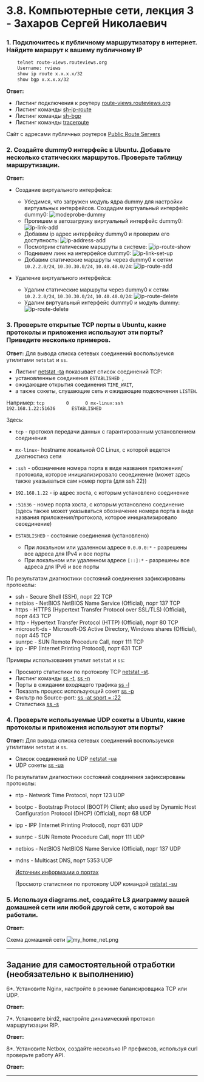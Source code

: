 # 3.8. Компьютерные сети, лекция 3 - Захаров Сергей Николаевич

### 1. Подключитесь к публичному маршрутизатору в интернет. Найдите маршрут к вашему публичному IP

```bash
    telnet route-views.routeviews.org
    Username: rviews
    show ip route x.x.x.x/32
    show bgp x.x.x.x/32
 ```
   **Ответ:**
   
   - Листинг подключения к роутеру [route-views.routeviews.org](route-views.bash)
   - Листинг команды [sh-ip-route](sh-ip-route.bash)
   - Листинг команды [sh-bgp](sh-bgp.bash)
   - Листинг команды [traceroute](traceroute.bash)

   Сайт с адресами публичных роутеров [Public Route Servers](http://www.routeservers.org/)
 
### 2. Создайте dummy0 интерфейс в Ubuntu. Добавьте несколько статических маршрутов. Проверьте таблицу маршрутизации.
 
   **Ответ:**
   
   * Создание виртуального интерфейса:
     - Убедимся, что загружен модуль ядра dummy для настройки виртуальных интерфейсов. Создадим виртуальный интерфейс dummy0:
       ![modeprobe-dummy](/03-sysadmin-08-net/img/image10.PNG)
     - Пропишем в автозагрузку виртуальный интерфейс dummy0:
       ![ip-link-add](/03-sysadmin-08-net/img/image11.PNG) 
     - Добавим ip адрес интерфейсу dummy0 и проверим его доступность:
       ![ip-address-add](/03-sysadmin-08-net/img/image12.PNG)
     - Посмотрим статические маршруты в системе:
       ![ip-route-show](/03-sysadmin-08-net/img/image13.PNG)
     - Поднимем линк на интерфейсе dummy0:
       ![ip-link-set-up](/03-sysadmin-08-net/img/image14.PNG)
     - Добавим статические маршруты через dummy0 к сетям ` 10.2.2.0/24 `, ` 10.30.30.0/24 `, ` 10.40.40.0/24 `:
       ![ip-route-add](/03-sysadmin-08-net/img/image19.PNG)

   * Удаление виртуального интерфейса: 
     - Удалим статические маршруты через dummy0 к сетям ` 10.2.2.0/24 `, ` 10.30.30.0/24 `, ` 10.40.40.0/24 `:
       ![ip-route-delete](/03-sysadmin-08-net/img/image20.PNG)
     - Удалим виртуальный интерфейс dummy0 и модуль dummy:
       ![ip-route-delete](/03-sysadmin-08-net/img/image18.PNG)
 
### 3. Проверьте открытые TCP порты в Ubuntu, какие протоколы и приложения используют эти порты? Приведите несколько примеров.
 
   **Ответ:**
   Для вывода списка сетевых соединений воспользуемся утилитами ` netstat ` и ` ss `.
   
   - Листинг [netstat -ta](netstat-ta.bash) показывает список соединений TCP:
   -  установленные соединения  `ESTABLISHED `, 
   -  ожидающие открытия соединения ` TIME_WAIT `, 
   -  а также сокеты, слушающие сеть и ожидающие подключения ` LISTEN `.

   Например: ` tcp        0      0 mx-linux:ssh            192.168.1.22:51636      ESTABLISHED `

   Здесь:
   - ` tcp ` - протокол передачи данных с гарантированным установлением соединения
   - ` mx-linux `- hostname локальной ОС Linux, с которой ведется диагностика сети
   - ` :ssh ` - обозначение номера порта в виде названия приложения/протокола, которое инициализировало сеоединение (может здесь также указываться сам номер порта (для ssh 22))
   - ` 192.168.1.22 ` - ip адрес хоста, с которым установлено соединение
   - ` :51636 ` - номер порта хоста, с которым установлено соединение (здесь также может указываться обозначение номера порта в виде названия приложения/протокола, 
   которое инициализировало сеоединение)
   - ` ESTABLISHED ` - состояние соединения (установлено)

     - При локальном или удаленном адресе ` 0.0.0.0:* ` - разрешены все адреса для IPv4 и все порты
     - При локальном или удаленном адресе ` [::]:* ` - разрешены все адреса для IPv6 и все порты

   По результатам диагностики состояний соединения зафиксированы протоколы:
   - ssh - Secure Shell (SSH), порт 22 TCP
   - netbios - NetBIOS NetBIOS Name Service (Official), порт 137 TCP
   - https - HTTPS (Hypertext Transfer Protocol over SSL/TLS) (Official), порт 443 TCP
   - http - Hypertext Transfer Protocol (HTTP) (Official), порт 80 TCP
   - microsoft-ds - Microsoft-DS Active Directory, Windows shares (Official), порт 445 TCP
   - sunrpc - SUN Remote Procedure Call, порт 111 TCP
   - ipp - IPP (Internet Printing Protocol), порт 631 TCP

   Примеры использования утилит ` netstat ` и ` ss `:
   - Просмотр статистики по протоколу TCP [netstat -st](netstat-st.bash).
   - Листинг команды [ss -t](browser-ss-t.bash), [ss -n](ss-n.bash)
   - Порты в ожидании входящего трафика [ss -l](ss-l.bash)
   - Показать процесс использующий сокет [ss -p](ss-p.bash)
   - Фильтр по Source-port: [ss -at sport = :22](ss-at-sport-22.bash)
   - Статистика [ss -s](ss-s.bash)
 
### 4. Проверьте используемые UDP сокеты в Ubuntu, какие протоколы и приложения используют эти порты?
 
   **Ответ:**
   Для вывода списка сетевых соединений воспользуемся утилитами ` netstat ` и ` ss `.
   
   - Список соединений по UDP [netstat -ua](netstat-ua)
   - UDP сокеты [ss -ua](ss-ua.bash)

   По результатам диагностики состояний соединения зафиксированы протоколы:
   - ntp - Network Time Protocol, порт 123 UDP
   - bootpc - Bootstrap Protocol (BOOTP) Client; also used by Dynamic Host Configuration Protocol (DHCP) (Official), порт 68 UDP
   - ipp - IPP (Internet Printing Protocol), порт 631 UDP
   - sunrpc - SUN Remote Procedure Call, порт 111 UDP
   - netbios - NetBIOS NetBIOS Name Service (Official), порт 137 UDP
   - mdns - Multicast DNS, порт 5353 UDP
    
       [Источник информации о портах](https://ru.adminsub.net/tcp-udp-port-finder)
    
     Просмотр статистики по протоколу UDP командой [netstat -su](netstat-su.bash)
 
### 5. Используя diagrams.net, создайте L3 диаграмму вашей домашней сети или любой другой сети, с которой вы работали. 
 
   **Ответ:**
     
 Схема домашней сети ![my_home_net.png](/03-sysadmin-08-net/img/my_home_net-3.png)
 
 ---
## Задание для самостоятельной отработки (необязательно к выполнению)

6*. Установите Nginx, настройте в режиме балансировщика TCP или UDP.
 
   **Ответ:**
 
7*. Установите bird2, настройте динамический протокол маршрутизации RIP.
 
   **Ответ:**
 
8*. Установите Netbox, создайте несколько IP префиксов, используя curl проверьте работу API.
 
   **Ответ:**
 

 ---
